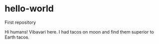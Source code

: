 # hello-world
First repository

Hi humans!
Vibavari here.
I had tacos on moon and find them superior to Earth tacos.
